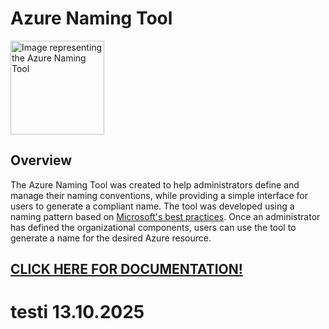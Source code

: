 # Azure Naming Tool

<img src="./src/wwwroot/images/AzureNamingToolLogo.png?raw=true" alt="Image representing the Azure Naming Tool" title="Azure Naming Tool" height="150"/>

## Overview

The Azure Naming Tool was created to help administrators define and manage their naming conventions, while providing a simple interface for users to generate a compliant name. The tool was developed using a naming pattern based on [Microsoft's best practices](https://learn.microsoft.com/en-us/azure/cloud-adoption-framework/ready/azure-best-practices/naming-and-tagging). Once an administrator has defined the organizational components, users can use the tool to generate a name for the desired Azure resource.

## [CLICK HERE FOR DOCUMENTATION!](https://github.com/mspnp/AzureNamingTool/wiki)
# testi 13.10.2025
